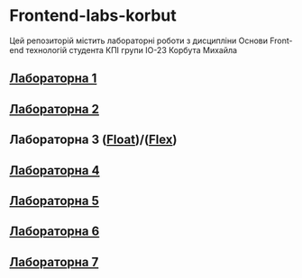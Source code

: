 # Frontend-labs-korbut
Цей репозиторій містить лабораторні роботи з дисципліни Основи Front-end технологій студента КПІ групи ІО-23 Корбута Михайла

## [Лабораторна 1](/Lab_1/index.html)
## [Лабораторна 2](/Lab_2/index.html)
## Лабораторна 3 ([Float](/Lab_3/index.html))/([Flex](/Lab_3/flex.html))
## [Лабораторна 4](/Lab_4/index.html)
## [Лабораторна 5](/Lab_5/index.html)
## [Лабораторна 6](/Lab_6/index.html)
## [Лабораторна 7](/Lab_7/my-app/public/index.html)